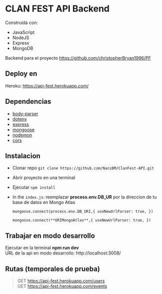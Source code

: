 # CLAN FEST API Backend

Construida con:
 - JavaScript
 - NodeJS
 - Express
 - MongoDB

Backend para el proyecto https://github.com/christopherBryan1996/PF

## Deploy en

  Heroku:  https://api-fest.herokuapp.com/

## Dependencias
- [body-parser](https://www.npmjs.com/package/body-parser)
- [dotenv](https://www.npmjs.com/package/dotenv)
- [express](https://www.npmjs.com/package/express)
- [mongoose](https://www.npmjs.com/package/mongoose)
- [nodemon](https://www.npmjs.com/package/nodemon)
- [cors](https://www.npmjs.com/package/cors)

## Instalacion
- Clonar repo ``git clone https://github.com/NaniBM/ClanFest-API.git``
- Abrir proyecto en una terminal 
- Ejecutar ``npm install``
- In the ``index.js``: reemplazar  **process.env.DB_UR** por la direccion de tu base de datos en Mongo Atlas
    
    `mongoose.connect(process.env.DB_URI,{
    useNewUrlParser: true,
})`

   `mongoose.connect(**URIMongoAtlas**,{
    useNewUrlParser: true,
})`

## Trabajar en modo desarrollo
Ejecutar en la terminal **npm run dev** <br />
URL de la api en modo desarrollo: http://localhost:3008/

## Rutas (temporales de prueba)

> GET https://api-fest.herokuapp.com/users <br />
> GET https://api-fest.herokuapp.com/events



